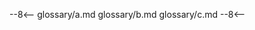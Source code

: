 
[example]: https://example.com "I'm a tooltip!"
--8<--
glossary/a.md
glossary/b.md
glossary/c.md
--8<--

